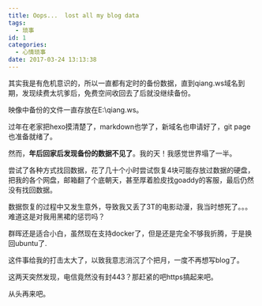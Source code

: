 ```yaml
---
title: Oops...  lost all my blog data
tags:
  - 琐事
id: 1
categories:
  - 心情琐事
date: 2017-03-24 13:13:38
---
```


其实我是有危机意识的，所以一直都有定时的备份数据，直到qiang.ws域名到期，发现续费太坑爹后，免费空间收回去了后就没继续备份。

映像中备份的文件一直存放在E:\qiang.ws。

过年在老家把hexo摸清楚了，markdown也学了，新域名也申请好了，git page也准备就绪了。

然而，**年后回家后发现备份的数据不见了**。我的天！我感觉世界塌了一半。

尝试了各种方式找回数据，花了几十个小时尝试恢复4块可能存放过数据的硬盘，把我的各个网盘，邮箱翻了个底朝天，甚至厚着脸皮找goaddy的客服，最后仍然没有找回数据。

数据恢复的过程中又发生意外，导致我又丢了3T的电影动漫，我当时想死了。。。难道这是对我用黑裙的惩罚吗？

群晖还是适合小白，虽然现在支持docker了，但是还是完全不够我折腾，于是换回ubuntu了.

这件事给我的打击太大了，以致我意志消沉了个把月，一度不再想写blog了。

这两天突然发现，电信竟然没有封443？那赶紧的吧https搞起来吧。

从头再来吧。